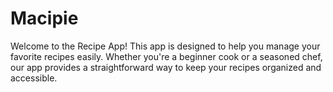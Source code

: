 # Macipie

Welcome to the Recipe App! This app is designed to help you manage your favorite recipes easily. Whether you're a beginner cook or a seasoned chef, our app provides a straightforward way to keep your recipes organized and accessible.
